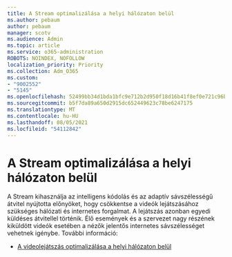 ```yaml
---
title: A Stream optimalizálása a helyi hálózaton belül
ms.author: pebaum
author: pebaum
manager: scotv
ms.audience: Admin
ms.topic: article
ms.service: o365-administration
ROBOTS: NOINDEX, NOFOLLOW
localization_priority: Priority
ms.collection: Adm_O365
ms.custom:
- "9002552"
- "5145"
ms.openlocfilehash: 52499bb34d1bda1bfc9e712b2d950f18d16b41f8ef0e721c96b189b07f1cd461
ms.sourcegitcommit: b5f7da89a650d2915dc652449623c78be6247175
ms.translationtype: MT
ms.contentlocale: hu-HU
ms.lasthandoff: 08/05/2021
ms.locfileid: "54112842"
---
```

# <a name="optimizing-stream-within-my-local-network"></a>A Stream optimalizálása a helyi hálózaton belül

A Stream kihasználja az intelligens kódolás és az adaptív sávszélességű átvitel nyújtotta előnyöket, hogy csökkentse a videók lejátszásához szükséges hálózati és internetes forgalmat. A lejátszás azonban egyedi küldéses átvitellel történik. Élő események és a szervezet nagy részének kiküldött videók esetében a nézők jelentős internetes sávszélességet vehetnek igénybe. További információ:

- [A videolejátszás optimalizálása a helyi hálózaton belül](https://docs.microsoft.com/stream/network-overview#optimizing-video-delivery-within-my-local-network)
